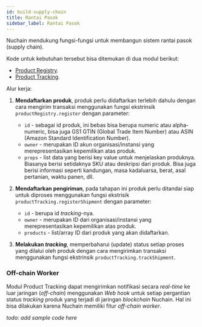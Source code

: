 ```yaml
---
id: build-supply-chain
title: Rantai Pasok
sidebar_label: Rantai Pasok
---
```


Nuchain mendukung fungsi-fungsi untuk membangun sistem rantai pasok (supply chain).

Kode untuk kebutuhan tersebut bisa ditemukan di dua modul berikut:

- [Product Registry](https://github.com/nusantarachain/nuchain/tree/supplychain/frame/product-registry).
- [Product Tracking](https://github.com/nusantarachain/nuchain/tree/supplychain/frame/product-tracking).

Alur kerja:

1. **Mendaftarkan produk**, produk perlu didaftarkan terlebih dahulu dengan cara mengirim transaksi
   menggunakan fungsi ekstrinsik `productRegistry.register` dengan parameter:

   - `id` - sebagai id produk, ini bebas bisa berupa numeric atau alpha-numeric, bisa juga GS1 GTIN
     (Global Trade Item Number) atau ASIN (Amazon Standard Identification Number).
   - `owner` - merupakan ID akun organisasi/instansi yang merepresentasikan kepemilikan atas produk.
   - `props` - list data yang berisi key value untuk menjelaskan produknya. Biasanya berisi
     setidaknya SKU atau deskripsi dari produk. Bisa juga berisi informasi seperti kandungan, masa
     kadaluarsa, berat, asal pertanian, waktu panen, dll.

2. **Mendaftarkan pengiriman**, pada tahapan ini produk perlu ditandai siap untuk diproses
   menggunakan fungsi ekstrisik `productTracking.registerShipment` dengan parameter:

   - `id` - berupa id _tracking_-nya.
   - `owner` - merupakan ID dari organisasi/instansi yang merepresentasikan kepemilikan atas produk.
   - `products` - list/array ID dari produk yang akan didaftarkan.

3. **Melakukan _tracking_**, memperbaharui (update) status setiap proses yang dilalui oleh produk
   dengan cara mengirimkan transaksi menggunakan fungsi ekstrinsik `productTracking.trackShipment`.

### Off-chain Worker

Modul Product Tracking dapat mengirimkan notifikasi secara _real-time_ ke luar jaringan
(_off-chain_) menggunakan _Web hook_ untuk setiap pergantian status _tracking_ produk yang terjadi
di jaringan _blockchain_ Nuchain. Hal ini bisa dilakukan karena Nuchain memiliki fitur _off-chain
worker_.

_todo: add sample code here_
